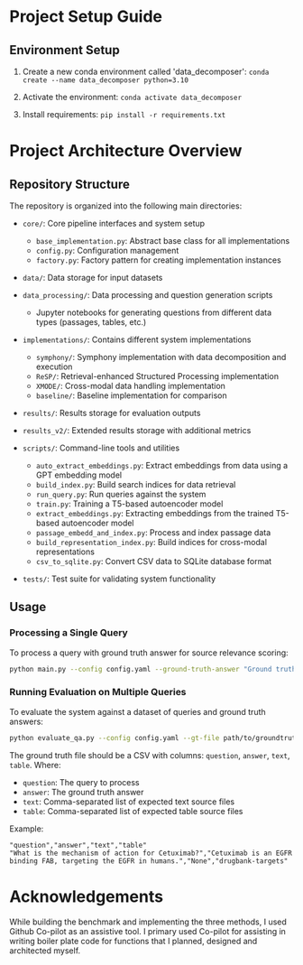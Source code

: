 # Project Setup Guide

## Environment Setup

1. Create a new conda environment called 'data_decomposer':
`conda create --name data_decomposer python=3.10`

2. Activate the environment: `conda activate data_decomposer`

3. Install requirements: `pip install -r requirements.txt`

# Project Architecture Overview

## Repository Structure

The repository is organized into the following main directories:

- `core/`: Core pipeline interfaces and system setup
  - `base_implementation.py`: Abstract base class for all implementations
  - `config.py`: Configuration management 
  - `factory.py`: Factory pattern for creating implementation instances

- `data/`: Data storage for input datasets

- `data_processing/`: Data processing and question generation scripts
  - Jupyter notebooks for generating questions from different data types (passages, tables, etc.)

- `implementations/`: Contains different system implementations
  - `symphony/`: Symphony implementation with data decomposition and execution
  - `ReSP/`: Retrieval-enhanced Structured Processing implementation
  - `XMODE/`: Cross-modal data handling implementation
  - `baseline/`: Baseline implementation for comparison

- `results/`: Results storage for evaluation outputs

- `results_v2/`: Extended results storage with additional metrics

- `scripts/`: Command-line tools and utilities
  - `auto_extract_embeddings.py`: Extract embeddings from data using a GPT embedding model
  - `build_index.py`: Build search indices for data retrieval
  - `run_query.py`: Run queries against the system
  - `train.py`: Training a T5-based autoencoder model
  - `extract_embeddings.py`: Extracting embeddings from the trained T5-based autoencoder model
  - `passage_embedd_and_index.py`: Process and index passage data
  - `build_representation_index.py`: Build indices for cross-modal representations
  - `csv_to_sqlite.py`: Convert CSV data to SQLite database format

- `tests/`: Test suite for validating system functionality

## Usage

### Processing a Single Query

To process a query with ground truth answer for source relevance scoring:

```bash
python main.py --config config.yaml --ground-truth-answer "Ground truth answer text" "Your query here"
```

### Running Evaluation on Multiple Queries

To evaluate the system against a dataset of queries and ground truth answers:

```bash
python evaluate_qa.py --config config.yaml --gt-file path/to/groundtruth.csv --output results.json
```

The ground truth file should be a CSV with columns: `question`, `answer`, `text`, `table`. Where:
- `question`: The query to process
- `answer`: The ground truth answer
- `text`: Comma-separated list of expected text source files
- `table`: Comma-separated list of expected table source files

Example:
```csv
"question","answer","text","table"
"What is the mechanism of action for Cetuximab?","Cetuximab is an EGFR binding FAB, targeting the EGFR in humans.","None","drugbank-targets"
```

# Acknowledgements

While building the benchmark and implementing the three methods, I used Github Co-pilot as an assistive tool. I primary used Co-pilot for assisting in writing boiler plate code for functions that I planned, designed and architected myself.
